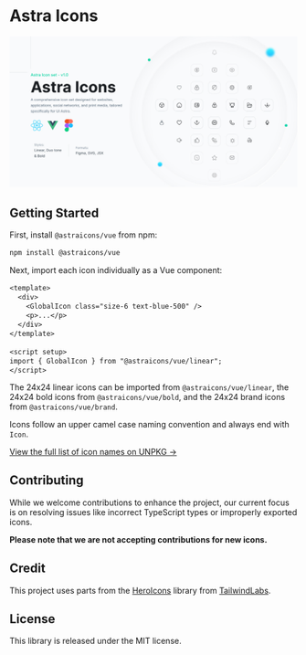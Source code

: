 # Astra Icons

<p align="center">
  <a href="https://uiastra.com" target="_blank">
    <picture>
      <source media="(prefers-color-scheme: dark)" srcset=".github/dark.jpg">
      <source media="(prefers-color-scheme: light)" srcset=".github/light.jpg">
      <img alt="AstraIcons" style="max-width: 100%" src=".github/light.jpg">
    </picture>
  </a>
</p>

## Getting Started

First, install `@astraicons/vue` from npm:

```sh
npm install @astraicons/vue
```

Next, import each icon individually as a Vue component:

```vue
<template>
  <div>
    <GlobalIcon class="size-6 text-blue-500" />
    <p>...</p>
  </div>
</template>

<script setup>
import { GlobalIcon } from "@astraicons/vue/linear";
</script>
```

The 24x24 linear icons can be imported from `@astraicons/vue/linear`, the 24x24 bold icons from `@astraicons/vue/bold`, and the 24x24 brand icons from `@astraicons/vue/brand`.

Icons follow an upper camel case naming convention and always end with `Icon`.

[View the full list of icon names on UNPKG &rarr;](https://unpkg.com/browse/@astraicons/vue/linear/)

## Contributing

While we welcome contributions to enhance the project, our current focus is on resolving issues like incorrect TypeScript types or improperly exported icons.

**Please note that we are not accepting contributions for new icons.**

## Credit

This project uses parts from the [HeroIcons](https://github.com/tailwindlabs/heroicons) library from [TailwindLabs](https://github.com/tailwindlabs).

## License

This library is released under the MIT license.
